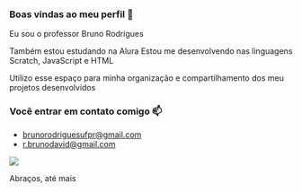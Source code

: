 ### Boas vindas ao meu perfil 🚴

Eu sou o professor Bruno Rodrigues

Também estou estudando na Alura
Estou me desenvolvendo nas linguagens Scratch, JavaScript e HTML</p>
Utilizo esse espaço para minha organização e compartilhamento dos meu projetos desenvolvidos

### Você entrar em contato comigo 📫
- brunorodriguesufpr@gmail.com
- r.brunodavid@gmail.com

![](https://media.tenor.com/NCRHhqkXrJYAAAAi/programmers-go-internet.gif)

<p>Abraços, até mais
